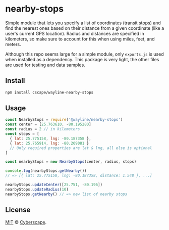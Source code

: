 # nearby-stops

Simple module that lets you specify a list of coordinates (transit stops) and find the nearest ones based on their distance from a given coordinate (like a user's current GPS location). Radius and distances are specified in kilometers, so make sure to account for this when using miles, feet, and meters.

Although this repo seems large for a simple module, only `exports.js` is used when installed as a dependency. This package is very light, the other files are used for testing and data samples.

## Install

```bash
npm install cscape/wayline-nearby-stops
```

## Usage

```javascript
const NearbyStops = require('@wayline/nearby-stops')
const center = [25.763610, -80.195280]
const radius = 2 // in kilometers
const stops = [
  { lat: 25.775158, lng: -80.187358 },
  { lat: 25.765914, lng: -80.209081 }
  // Only required properties are lat & lng, all else is optional
]

const nearbyStops = new NearbyStops(center, radius, stops)

console.log(nearbyStops.getNearby())
// => [{ lat: 25.775158, lng: -80.187358, distance: 1.548 }, ...]

nearbyStops.updateCenter([25.751, -80.196])
nearbyStops.updateRadius(10)
nearbyStops.getNearby() // => new list of nearby stops
```

## License

[MIT](LICENSE) © [Cyberscape](https://cyberscape.co/).